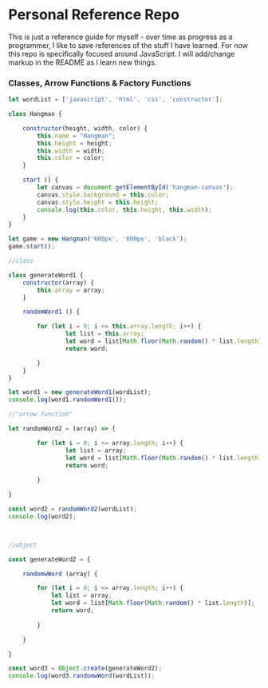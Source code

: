 
# Personal Reference Repo

This is just a reference guide for myself - over time as progress as a programmer, I like to save references of the stuff I have learned. For now this repo is specifically focused around JavaScript. I will add/change markup in the README as I learn new things. 

### Classes, Arrow Functions & Factory Functions

```javascript
let wordList = ['javascript', 'html', 'css', 'constructor'];

class Hangman {

	constructor(height, width, color) {
		this.name = "Hangman";
		this.height = height;
		this.width = width;
		this.color = color;
	}

	start () {
		let canvas = document.getElementById('hangman-canvas');
		canvas.style.background = this.color;
		canvas.style.height = this.height;
		console.log(this.color, this.height, this.width);
	}
}

let game = new Hangman('600px', '600px', 'black');
game.start();

//class

class generateWord1 {
	constructor(array) {
		this.array = array;	
	}

	randomWord1 () {

		for (let i = 0; i <= this.array.length; i++) {
				let list = this.array;
				let word = list[Math.floor(Math.random() * list.length)];
				return word;

		}
	}
}

let word1 = new generateWord1(wordList);
console.log(word1.randomWord1());

//"arrow function"

let randomWord2 = (array) => {

		for (let i = 0; i <= array.length; i++) {
				let list = array;
				let word = list[Math.floor(Math.random() * list.length)];
				return word;
			
		}

}

const word2 = randomWord2(wordList);
console.log(word2);



//object

const generateWord2 = {

	randomwWord (array) {

		for (let i = 0; i <= array.length; i++) {
			let list = array;
			let word = list[Math.floor(Math.random() * list.length)];
			return word;
			
		}

	}

}

const word3 = Object.create(generateWord2);
console.log(word3.randomwWord(wordList));
```